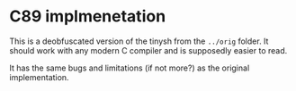 # C89 implmenetation

This is a deobfuscated version of the tinysh from the `../orig` folder. It
should work with any modern C compiler and is supposedly easier to read.

It has the same bugs and limitations (if not more?) as the original implementation.

